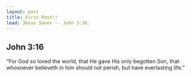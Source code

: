 ```yaml
---
layout: post
title: First Post!!
lead: Jesus Saves -- John 3:16.
---
```


## John 3:16
“For God so loved the world, that He gave His only begotten Son, that whosoever believeth in him should not perish, but have everlasting life.”